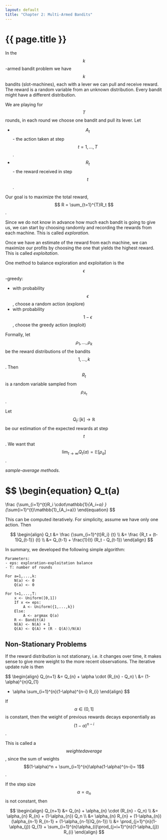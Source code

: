 ```yaml
---
layout: default
title: "Chapter 2: Multi-Armed Bandits"
---
```


# {{ page.title }}

In the $$k$$-armed bandit problem we have $$k$$
bandits (slot-machines), each with a lever
we can pull and receive reward. The reward is a random variable
from an unknown distribution. Every bandit might have 
a different distribution.

We are playing for $$T$$ rounds, in each round we
choose one bandit and pull its lever.
Let 
- $$A_t$$ - the action taken at step $$t=1,\dots,T$$.
- $$R_t$$ - the reward received in step $$t$$.

Our goal is to maximize the total reward,
$$ R = \sum_{t=1}^{T}R_t $$. 

Since we do not know in advance how much each bandit
is going to give us, we can start by choosing randomly
and recording the rewards from each machine. This
is called *exploration*.

Once we have an estimate of the reward from each machine,
we can maximize our profits by choosing the one that
yields the highest reward. This is called 
*exploitation*.

One method to balance exploration and exploitation
is the $$\epsilon$$-greedy:
- with probability $$\epsilon$$, choose a random action (explore)
- with probability $$1 - \epsilon$$, choose the greedy action (exploit)

Formally, let $$\rho_1,\dots,\rho_k$$ be the reward distributions
of the bandits $$1,\dots,k$$. Then $$R_t$$ is a random variable
sampled from $$\rho_{A_t}$$.

Let $$Q_t\colon [k] \to \mathbb{R}$$ be our estimation of
the expected rewards at step $$t$$. We want that
$$\lim_{t\to\infty}Q_t(a) = \mathbb{E}[\rho_a] $$.

*sample-average methods*.

$$
\begin{equation}
Q_t(a)
=
\frac
{\sum_{i=1}^{t}R_i \cdot\mathbb{1}_{A_i=a} }
{\sum_{i=1}^{t}\mathbb{1}_{A_i=a}}
\end{equation}
$$

This can be computed iteratively. For simplicity, assume
we have only one action. Then

$$
\begin{align}
Q_t
&=
\frac
{\sum_{i=1}^{t}R_i}
{t}
\\
&=
\frac
{R_t + (t-1)Q_{t-1}}
{t}
\\
&=
Q_{t-1}
+
\frac{1}{t}
(R_t - Q_{t-1})
\end{align}
$$

In summary, we developed the following simple algorithm:
```
Parameters:
- eps: exploration-exploitation balance
- T: number of rounds

For a=1,...,k:
    N(a) <- 0
    Q(a) <- 0

For t=1,...,T:
    x <- Uniform([0,1])
    If x <= eps:
        A <- Uniform({1,...,k})
    Else:
        A <- argmax Q(a)
    R <- Bandit(A)
    N(A) <- N(A) + 1
    Q(A) <- Q(A) + (R - Q(A))/N(A)
```



## Non-Stationary Problems

If the reward distribution is not stationary, 
i.e. it changes over time, it makes sense to give more weight
to the more recent observations.
The iterative update rule is then

$$
\begin{align}
Q_{n+1}
&=
Q_{n} + \alpha \cdot (R_{n} - Q_n)
\\
&=
(1-\alpha)^{n}Q_{1}
+ \alpha \sum_{i=1}^{n}(1-\alpha)^{n-i} R_{i}
\end{align}
$$

If $$\alpha \in (0,1]$$ is constant, then the weight of 
previous rewards decays exponentially as
$$(1-\alpha)^{n-i}$$.

This is called a $$weighted average$$, since the sum of weights
$$(1-\alpha)^n + \sum_{i=1}^{n}\alpha(1-\alpha)^{n-i}= 1$$. 


If the step size $$\alpha = \alpha_n$$ is not constant, then

$$
\begin{align}
Q_{n+1}
&=
Q_{n} + \alpha_{n} \cdot (R_{n} - Q_n)
\\
&=
\alpha_{n} R_{n} + (1-\alpha_{n}) Q_n
\\
&=
\alpha_{n} R_{n} + (1-\alpha_{n}) (\alpha_{n-1} R_{n-1} + (1-\alpha_{n-1})Q_{n-1})
\\
&=
\prod_{j=1}^{n}(1-\alpha_{j}) Q_{1}
+
\sum_{i=1}^{n}\alpha_{i}\prod_{j=i+1}^{n}(1-\alpha_{j}) R_{i}
\end{align}
$$
